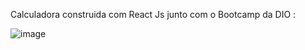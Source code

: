 
Calculadora construida com React Js junto com o Bootcamp da DIO :






![image](https://user-images.githubusercontent.com/87919798/202787029-64dba274-ecef-4e0f-be93-3bdf054ae21d.png)


